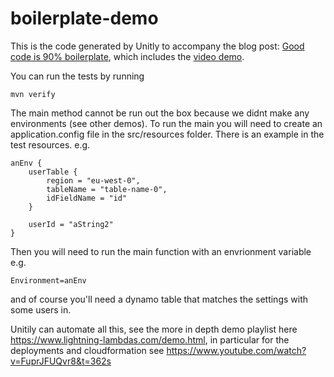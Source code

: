 # boilerplate-demo

This is the code generated by Unitly to accompany the blog post: [Good code is 90% boilerplate](https://www.unitily.com/articles/boilerplate.html), which includes the [video demo](https://youtu.be/b2NrD-e89PU).

You can run the tests by running
 
```
mvn verify
```

The main method cannot be run out the box because we didnt make any environments (see other demos). To run the main you will need to create an application.config file in the src/resources folder. There is an example in the test resources. e.g.

```
anEnv {
    userTable {
        region = "eu-west-0",
        tableName = "table-name-0",
        idFieldName = "id"
    }

    userId = "aString2"
}
```

Then you will need to run the main function with an envrionment variable e.g.

```Environment=anEnv```

and of course you'll need a dynamo table that matches the settings with some users in. 

Unitily can automate all this, see the more in depth demo playlist here https://www.lightning-lambdas.com/demo.html, in particular for the deployments and cloudformation see https://www.youtube.com/watch?v=FuprJFUQvr8&t=362s
